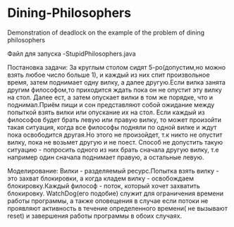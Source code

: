 # Dining-Philosophers

Demonstration of deadlock on the example of the problem of dining philosophers

Файл для запуска -StupidPhilosophers.java

Постановка задачи:
  За круглым столом сидят 5-ро(допустим,но можно взять любое число больше 1), и каждый из них спит произвольное время, затем поднимает одну вилку, а далее другую.Если вилка занята другим философом,то приходится ждать пока он не опустит эту вилку на стол.
  Далее ест, а затем опускает вилки в том же порядке, что и поднимал.Приём пищи и сон представляют собой ожидание между попыткой взять вилки или опускание их на стол.
  Если каждый из философов будет брать левую или правую вилку, то может произойти такая ситуация, когда все философы подняли по одной вилке и ждут пока освободится другая.Но этого не произойдет, т.к никто не опустит вилку, пока не возьмет другую и не поест.
  Способ не допустить такую ситуацию - попросить одного из них брать сначала другую вилку, т.е например один сначала поднимает правую, а остальные левую.

  
Моделирование:
  Вилки - разделяемый ресурс.Попытка взять вилку - это захват блокировки, а когда кладем вилку - освобождаем блокировку.Каждый философ - поток, который хочет захватить блокировку.
  WatchDog(его подобие) служит для ограничения времени работы программы, а также оповещения в случае если потоки не проявляют активность в течение определенного времени( не вызывают reset) и завершения работы программы в обоих случаях.


  

